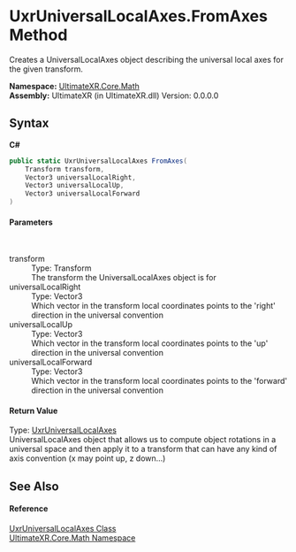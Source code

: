 # UxrUniversalLocalAxes.FromAxes Method 
 

Creates a UniversalLocalAxes object describing the universal local axes for the given transform.

**Namespace:**&nbsp;<a href="N_UltimateXR_Core_Math">UltimateXR.Core.Math</a><br />**Assembly:**&nbsp;UltimateXR (in UltimateXR.dll) Version: 0.0.0.0

## Syntax

**C#**<br />
``` C#
public static UxrUniversalLocalAxes FromAxes(
	Transform transform,
	Vector3 universalLocalRight,
	Vector3 universalLocalUp,
	Vector3 universalLocalForward
)
```


#### Parameters
&nbsp;<dl><dt>transform</dt><dd>Type: Transform<br />The transform the UniversalLocalAxes object is for</dd><dt>universalLocalRight</dt><dd>Type: Vector3<br />Which vector in the transform local coordinates points to the 'right' direction in the universal convention</dd><dt>universalLocalUp</dt><dd>Type: Vector3<br />Which vector in the transform local coordinates points to the 'up' direction in the universal convention</dd><dt>universalLocalForward</dt><dd>Type: Vector3<br />Which vector in the transform local coordinates points to the 'forward' direction in the universal convention</dd></dl>

#### Return Value
Type: <a href="T_UltimateXR_Core_Math_UxrUniversalLocalAxes">UxrUniversalLocalAxes</a><br />UniversalLocalAxes object that allows us to compute object rotations in a universal space and then apply it to a transform that can have any kind of axis convention (x may point up, z down...)

## See Also


#### Reference
<a href="T_UltimateXR_Core_Math_UxrUniversalLocalAxes">UxrUniversalLocalAxes Class</a><br /><a href="N_UltimateXR_Core_Math">UltimateXR.Core.Math Namespace</a><br />